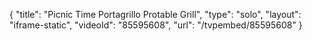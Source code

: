 {
    "title": "Picnic Time Portagrillo Protable Grill",
    "type": "solo",
    "layout": "iframe-static",
    "videoId": "85595608",
    "url": "\/tvpembed\/85595608"
}